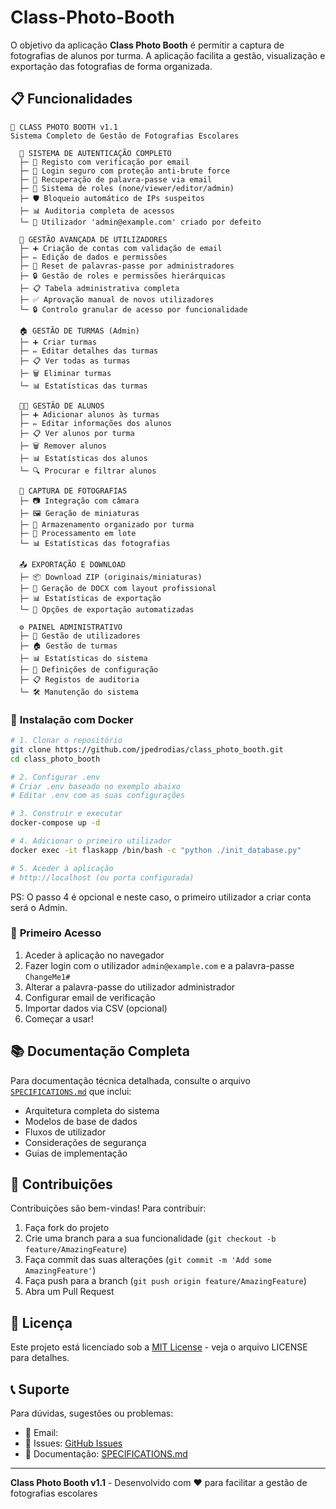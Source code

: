 # Class-Photo-Booth
O objetivo da aplicação **Class Photo Booth** é permitir a captura de fotografias de alunos por turma. A aplicação facilita a gestão, visualização e exportação das fotografias de forma organizada.

## 📋 Funcionalidades
```
📸 CLASS PHOTO BOOTH v1.1
Sistema Completo de Gestão de Fotografias Escolares

  🔐 SISTEMA DE AUTENTICAÇÃO COMPLETO
  ├─ 📧 Registo com verificação por email
  ├─ 🔑 Login seguro com proteção anti-brute force
  ├─ 🔄 Recuperação de palavra-passe via email
  ├─ 👥 Sistema de roles (none/viewer/editor/admin)
  ├─ 🛡️ Bloqueio automático de IPs suspeitos
  ├─ 📊 Auditoria completa de acessos
  └─ 👤 Utilizador 'admin@example.com' criado por defeito

  👤 GESTÃO AVANÇADA DE UTILIZADORES
  ├─ ➕ Criação de contas com validação de email
  ├─ ✏️ Edição de dados e permissões
  ├─ 🔑 Reset de palavras-passe por administradores
  ├─ 🔒 Gestão de roles e permissões hierárquicas
  ├─ 📋 Tabela administrativa completa
  ├─ ✅ Aprovação manual de novos utilizadores
  └─ 🔒 Controlo granular de acesso por funcionalidade

  🏠 GESTÃO DE TURMAS (Admin)
  ├─ ➕ Criar turmas
  ├─ ✏️ Editar detalhes das turmas
  ├─ 📋 Ver todas as turmas
  ├─ 🗑️ Eliminar turmas
  └─ 📊 Estatísticas das turmas

  👨‍🎓 GESTÃO DE ALUNOS
  ├─ ➕ Adicionar alunos às turmas
  ├─ ✏️ Editar informações dos alunos
  ├─ 📋 Ver alunos por turma
  ├─ 🗑️ Remover alunos
  ├─ 📊 Estatísticas dos alunos
  └─ 🔍 Procurar e filtrar alunos

  📸 CAPTURA DE FOTOGRAFIAS
  ├─ 📷 Integração com câmara
  ├─ 🖼️ Geração de miniaturas
  ├─ 📁 Armazenamento organizado por turma
  ├─ 🔄 Processamento em lote
  └─ 📊 Estatísticas das fotografias

  📤 EXPORTAÇÃO E DOWNLOAD
  ├─ 📦 Download ZIP (originais/miniaturas)
  ├─ 📄 Geração de DOCX com layout profissional
  ├─ 📊 Estatísticas de exportação
  └─ 🔄 Opções de exportação automatizadas

  ⚙️ PAINEL ADMINISTRATIVO
  ├─ 👤 Gestão de utilizadores
  ├─ 🏠 Gestão de turmas
  ├─ 📊 Estatísticas do sistema
  ├─ 🔧 Definições de configuração
  ├─ 📋 Registos de auditoria
  └─ 🛠️ Manutenção do sistema
```

### 🐳 **Instalação com Docker**
```bash
# 1. Clonar o repositório
git clone https://github.com/jpedrodias/class_photo_booth.git
cd class_photo_booth

# 2. Configurar .env
# Criar .env baseado no exemplo abaixo
# Editar .env com as suas configurações

# 3. Construir e executar
docker-compose up -d

# 4. Adicionar o primeiro utilizador
docker exec -it flaskapp /bin/bash -c "python ./init_database.py"

# 5. Aceder à aplicação
# http://localhost (ou porta configurada)
```

PS: O passo 4 é opcional e neste caso, o primeiro utilizador a criar conta será o Admin.

### 🔧 **Primeiro Acesso**
1. Aceder à aplicação no navegador
2. Fazer login com o utilizador `admin@example.com` e a palavra-passe `ChangeMe1#`
3. Alterar a palavra-passe do utilizador administrador
4. Configurar email de verificação
5. Importar dados via CSV (opcional)
6. Começar a usar!

## 📚 Documentação Completa

Para documentação técnica detalhada, consulte o arquivo [`SPECIFICATIONS.md`](SPECIFICATIONS.md) que inclui:
- Arquitetura completa do sistema
- Modelos de base de dados
- Fluxos de utilizador
- Considerações de segurança
- Guias de implementação

## 🤝 Contribuições

Contribuições são bem-vindas! Para contribuir:

1. Faça fork do projeto
2. Crie uma branch para a sua funcionalidade (`git checkout -b feature/AmazingFeature`)
3. Faça commit das suas alterações (`git commit -m 'Add some AmazingFeature'`)
4. Faça push para a branch (`git push origin feature/AmazingFeature`)
5. Abra um Pull Request

## 📄 Licença

Este projeto está licenciado sob a [MIT License](LICENSE) - veja o arquivo LICENSE para detalhes.

## 📞 Suporte

Para dúvidas, sugestões ou problemas:
- 📧 Email:
- 🐛 Issues: [GitHub Issues](https://github.com/jpedrodias/class_photo_booth/issues)
- 📖 Documentação: [SPECIFICATIONS.md](SPECIFICATIONS.md)

---

**Class Photo Booth v1.1** - Desenvolvido com ❤️ para facilitar a gestão de fotografias escolares
```
